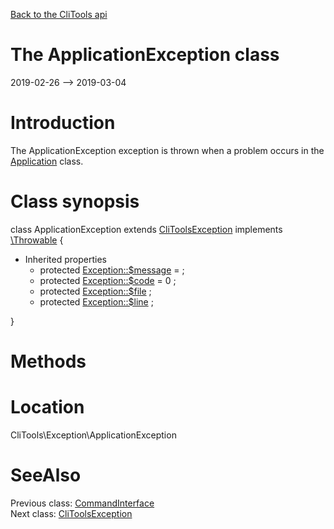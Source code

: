 [Back to the CliTools api](https://github.com/lingtalfi/CliTools/blob/master/doc/api/CliTools.md)



The ApplicationException class
================
2019-02-26 --> 2019-03-04






Introduction
============

The ApplicationException exception is thrown when a problem occurs in the [Application](https://github.com/lingtalfi/CliTools/blob/master/doc/api/CliTools/Program/Application.md) class.



Class synopsis
==============


class <span class="pl-k">ApplicationException</span> extends [CliToolsException](https://github.com/lingtalfi/CliTools/blob/master/doc/api/CliTools/Exception/CliToolsException.md) implements [\Throwable](http://php.net/manual/en/class.throwable.php) {

- Inherited properties
    - protected  [Exception::$message](#property-message) =  ;
    - protected  [Exception::$code](#property-code) = 0 ;
    - protected  [Exception::$file](#property-file) ;
    - protected  [Exception::$line](#property-line) ;

}






Methods
==============






Location
=============
CliTools\Exception\ApplicationException


SeeAlso
==============
Previous class: [CommandInterface](https://github.com/lingtalfi/CliTools/blob/master/doc/api/CliTools/Command/CommandInterface.md)<br>Next class: [CliToolsException](https://github.com/lingtalfi/CliTools/blob/master/doc/api/CliTools/Exception/CliToolsException.md)<br>
